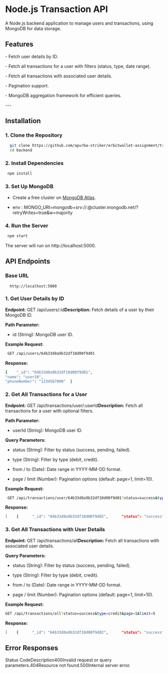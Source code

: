 # Node.js Transaction API

A Node.js backend application to manage users and transactions, using MongoDB for data storage.

## Features

\- Fetch user details by ID.

\- Fetch all transactions for a user with filters (status, type, date range).

\- Fetch all transactions with associated user details.

\- Pagination support.

\- MongoDB aggregation framework for efficient queries.

\---

## Installation

### 1. Clone the Repository

```bash
  git clone https://github.com/apurba-striker/orbitwallet-assignment/tree/main/backend
  cd backend
```

### 2\. Install Dependencies

```bash
 npm install
 ```

### 3\. Set Up MongoDB

*   Create a free cluster on [MongoDB Atlas](https://www.mongodb.com/cloud/atlas).
    
*   env : MONGO\_URI=mongodb+srv://:@cluster.mongodb.net/?retryWrites=true&w=majority
    

### 4\. Run the Server

```bash
 npm start 
 ```

The server will run on http://localhost:5000.

API Endpoints
-------------

### Base URL
`   http://localhost:5000   `

### 1\. Get User Details by ID

**Endpoint:** GET /api/users/:id**Description:** Fetch details of a user by their MongoDB ID.

**Path Parameter:**

*   id (String): MongoDB user ID.
    

**Example Request:**

```bash
 GET /api/users/64b33d8a9b32df10d00f9d01 
 ```

**Response:**

```bash
{    "_id": "64b33d8a9b32df10d00f9d01",
"name": "user10",
"phoneNumber": "1234567890"  }
```

### 2\. Get All Transactions for a User

**Endpoint:** GET /api/transactions/user/:userId**Description:** Fetch all transactions for a user with optional filters.

**Path Parameter:**

*   userId (String): MongoDB user ID.
    

**Query Parameters:**

*   status (String): Filter by status (success, pending, failed).
    
*   type (String): Filter by type (debit, credit).
    
*   from / to (Date): Date range in YYYY-MM-DD format.
    
*   page / limit (Number): Pagination options (default: page=1, limit=10).
    

**Example Request:**

```bash
 GET /api/transactions/user/64b33d8a9b32df10d00f9d01?status=success&type=debit&from=2023-12-01&to=2023-12-31&page=1&limit=5
 ```

**Response:**

```bash
[    {      "_id": "64b33d8a9b32df10d00f9d02",      "status": "success",      "type": "debit",      "transactionDate": "2023-12-15T00:00:00.000Z",      "amount": 500,      "userId": "64b33d8a9b32df10d00f9d01"    }  ]  
```

### 3\. Get All Transactions with User Details

**Endpoint:** GET /api/transactions/all**Description:** Fetch all transactions with associated user details.

**Query Parameters:**

*   status (String): Filter by status (success, pending, failed).
    
*   type (String): Filter by type (debit, credit).
    
*   from / to (Date): Date range in YYYY-MM-DD format.
    
*   page / limit (Number): Pagination options (default: page=1, limit=10).
    

**Example Request:**

```bash
GET /api/transactions/all?status=success&type=credit&page=1&limit=5 
```

**Response:**

```bash
[    {      "_id": "64b33d8a9b32df10d00f9d02",      "status": "success",      "type": "credit",      "transactionDate": "2023-12-15T00:00:00.000Z",      "amount": 1000,      "userId": "64b33d8a9b32df10d00f9d01",      "userDetails": {        "_id": "64b33d8a9b32df10d00f9d01",        "name": "John Doe",        "phoneNumber": "1234567890"      }    }  ]   
```

Error Responses
---------------

Status CodeDescription400Invalid request or query parameters.404Resource not found.500Internal server error.